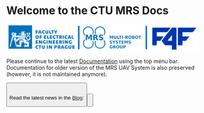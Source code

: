 # Welcome to the CTU MRS Docs

![](./logos.png)

Please continue to the latest [Documentation](https://klaxalk.github.io/docusaurus_test/) using the top menu bar.
Documentation for older version of the MRS UAV System is also preserved (however, it is not maintained anymore).

<Button label="🔗 Documentation" link="/introduction" block /><br />

Read the latest news in the [Blog](https://klaxalk.github.io/docusaurus_test/blog):

<Button label="🔗 Blog" link="https://klaxalk.github.io/docusaurus_test/blog" block /><br />
